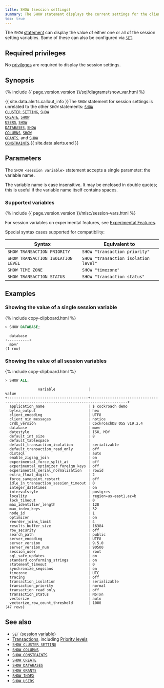 ```yaml
---
title: SHOW (session settings)
summary: The SHOW statement displays the current settings for the client session.
toc: true
---
```


The `SHOW` [statement](sql-statements.html) can display the value of either one or all of
the session setting variables. Some of these can also be configured via [`SET`](set-vars.html).

## Required privileges

No [privileges](authorization.html#assign-privileges) are required to display the session settings.

## Synopsis

<div>
{%  include {{  page.version.version  }}/sql/diagrams/show_var.html %}
</div>

{{ site.data.alerts.callout_info }}The <code>SHOW</code> statement for session settings is unrelated to the other <code>SHOW</code> statements: <a href="cluster-settings.html#view-current-cluster-settings"><code>SHOW CLUSTER SETTING</code></a>, <a href="show-create.html"><code>SHOW CREATE</code></a>, <a href="show-users.html"><code>SHOW USERS</code></a>, <a href="show-databases.html"><code>SHOW DATABASES</code></a>, <a href="show-columns.html"><code>SHOW COLUMNS</code></a>, <a href="show-grants.html"><code>SHOW GRANTS</code></a>, and <a href="show-constraints.html"><code>SHOW CONSTRAINTS</code></a>.{{ site.data.alerts.end }}

## Parameters

The `SHOW <session variable>` statement accepts a single parameter: the variable name.

The variable name is case insensitive. It may be enclosed in double quotes; this is useful if the variable name itself contains spaces.

### Supported variables

{%  include {{  page.version.version  }}/misc/session-vars.html %}

For session variables on experimental features, see [Experimental Features](experimental-features.html).

Special syntax cases supported for compatibility:

 Syntax | Equivalent to
--------|---------------
 `SHOW TRANSACTION PRIORITY` | `SHOW "transaction priority"`
 `SHOW TRANSACTION ISOLATION LEVEL` | `SHOW "transaction isolation level"`
 `SHOW TIME ZONE` | `SHOW "timezone"`
 `SHOW TRANSACTION STATUS` | `SHOW "transaction status"`

## Examples

### Showing the value of a single session variable

{%  include copy-clipboard.html %}
~~~ sql
> SHOW DATABASE;
~~~

~~~
  database
+----------+
  movr
(1 row)
~~~

### Showing the value of all session variables

{%  include copy-clipboard.html %}
~~~ sql
> SHOW ALL;
~~~

~~~
               variable               |                                         value
+-------------------------------------+---------------------------------------------------------------------------------------+
  application_name                    | $ cockroach demo
  bytea_output                        | hex
  client_encoding                     | UTF8
  client_min_messages                 | notice
  crdb_version                        | CockroachDB OSS v19.2.4
  database                            | movr
  datestyle                           | ISO, MDY
  default_int_size                    | 8
  default_tablespace                  |
  default_transaction_isolation       | serializable
  default_transaction_read_only       | off
  distsql                             | auto
  enable_zigzag_join                  | on
  experimental_force_split_at         | off
  experimental_optimizer_foreign_keys | off
  experimental_serial_normalization   | rowid
  extra_float_digits                  | 2
  force_savepoint_restart             | off
  idle_in_transaction_session_timeout | 0
  integer_datetimes                   | on
  intervalstyle                       | postgres
  locality                            | region=us-east1,az=b
  lock_timeout                        | 0
  max_identifier_length               | 128
  max_index_keys                      | 32
  node_id                             | 1
  optimizer                           | on
  reorder_joins_limit                 | 4
  results_buffer_size                 | 16384
  row_security                        | off
  search_path                         | public
  server_encoding                     | UTF8
  server_version                      | 9.5.0
  server_version_num                  | 90500
  session_user                        | root
  sql_safe_updates                    | on
  standard_conforming_strings         | on
  statement_timeout                   | 0
  synchronize_seqscans                | on
  timezone                            | UTC
  tracing                             | off
  transaction_isolation               | serializable
  transaction_priority                | normal
  transaction_read_only               | off
  transaction_status                  | NoTxn
  vectorize                           | auto
  vectorize_row_count_threshold       | 1000
(47 rows)
~~~

## See also

- [`SET` (session variable)](set-vars.html)
- [Transactions](transactions.html), including [Priority levels](transactions.html#transaction-priorities)
- [`SHOW CLUSTER SETTING`](show-cluster-setting.html)
- [`SHOW COLUMNS`](show-columns.html)
- [`SHOW CONSTRAINTS`](show-constraints.html)
- [`SHOW CREATE`](show-create.html)
- [`SHOW DATABASES`](show-databases.html)
- [`SHOW GRANTS`](show-grants.html)
- [`SHOW INDEX`](show-index.html)
- [`SHOW USERS`](show-users.html)
